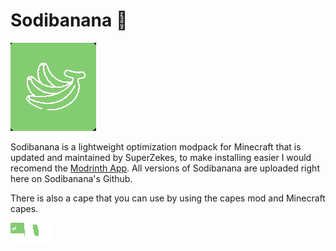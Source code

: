 # Sodibanana 🍌
![sodibanana_logo](https://github.com/SuperZekes/Sodibanana/blob/main/sodibananalogo.png)

Sodibanana is a lightweight optimization modpack for Minecraft that is updated and maintained by SuperZekes, to make installing easier I would recomend the <a href="https://modrinth.com/app">Modrinth App</a>.
All versions of Sodibanana are uploaded right here on Sodibanana's Github.

There is also a cape that you can use by using the capes mod and Minecraft capes.

![sodibanana_cape](https://github.com/SuperZekes/Sodibanana/blob/main/sodibananacape.png)
